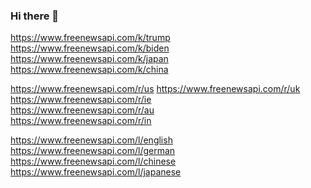 ### Hi there 👋


https://www.freenewsapi.com/k/trump 
https://www.freenewsapi.com/k/biden 
https://www.freenewsapi.com/k/japan 
https://www.freenewsapi.com/k/china 


https://www.freenewsapi.com/r/us 
https://www.freenewsapi.com/r/uk 
https://www.freenewsapi.com/r/ie  
https://www.freenewsapi.com/r/au  
https://www.freenewsapi.com/r/in  


https://www.freenewsapi.com/l/english  
https://www.freenewsapi.com/l/german  
https://www.freenewsapi.com/l/chinese  
https://www.freenewsapi.com/l/japanese  




















<!--
**freenewsapi/freenewsapi** is a ✨ _special_ ✨ repository because its `README.md` (this file) appears on your GitHub profile.

Here are some ideas to get you started:

- 🔭 I’m currently working on ...
- 🌱 I’m currently learning ...
- 👯 I’m looking to collaborate on ...
- 🤔 I’m looking for help with ...
- 💬 Ask me about ...
- 📫 How to reach me: ...
- 😄 Pronouns: ...
- ⚡ Fun fact: ...
-->
